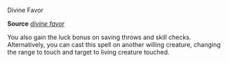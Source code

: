Divine Favor

**Source** [_divine favor_](/pathfinderRPG/prd/spells/divineFavor.html#_divine-favor)

You also gain the luck bonus on saving throws and skill checks. Alternatively, you can cast this spell on another willing creature, changing the range to touch and target to living creature touched.

